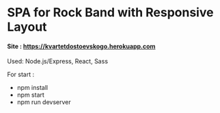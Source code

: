 # SPA for Rock Band with Responsive Layout
#### Site : https://kvartetdostoevskogo.herokuapp.com 

Used: Node.js/Express, React, Sass

For start :
- npm install
- npm start
- npm run devserver 

